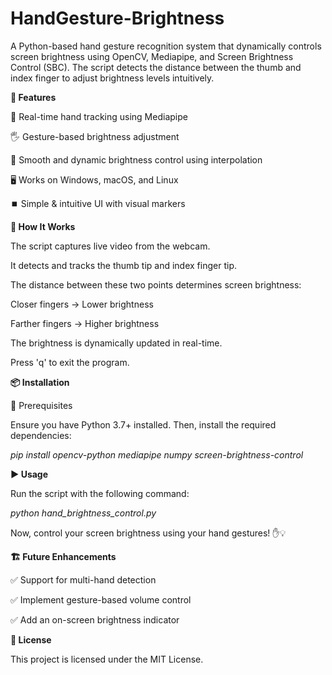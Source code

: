 # HandGesture-Brightness
A Python-based hand gesture recognition system that dynamically controls screen brightness using OpenCV, Mediapipe, and Screen Brightness Control (SBC). The script detects the distance between the thumb and index finger to adjust brightness levels intuitively.


**🚀 Features**

🎥 Real-time hand tracking using Mediapipe

🖐️ Gesture-based brightness adjustment

🔄 Smooth and dynamic brightness control using interpolation

🖥️ Works on Windows, macOS, and Linux

⏹️ Simple & intuitive UI with visual markers


**📌 How It Works**

The script captures live video from the webcam.

It detects and tracks the thumb tip and index finger tip.

The distance between these two points determines screen brightness:

Closer fingers → Lower brightness

Farther fingers → Higher brightness

The brightness is dynamically updated in real-time.

Press 'q' to exit the program.


**📦 Installation**

🔹 Prerequisites

Ensure you have Python 3.7+ installed. Then, install the required dependencies:

_pip install opencv-python mediapipe numpy screen-brightness-control_


**▶️ Usage**

Run the script with the following command:

_python hand_brightness_control.py_

Now, control your screen brightness using your hand gestures! ✋💡


**🏗️ Future Enhancements**

✅ Support for multi-hand detection

✅ Implement gesture-based volume control

✅ Add an on-screen brightness indicator


**📜 License**

This project is licensed under the MIT License.
